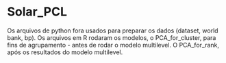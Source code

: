 # Solar_PCL

Os arquivos de python fora usados para preparar os dados (dataset, world bank, bp).
Os arquivos em R rodaram os modelos, o PCA_for_cluster, para fins de agrupamento - antes de rodar o modelo multilevel. O PCA_for_rank, após os resultados do modelo multilevel. 
